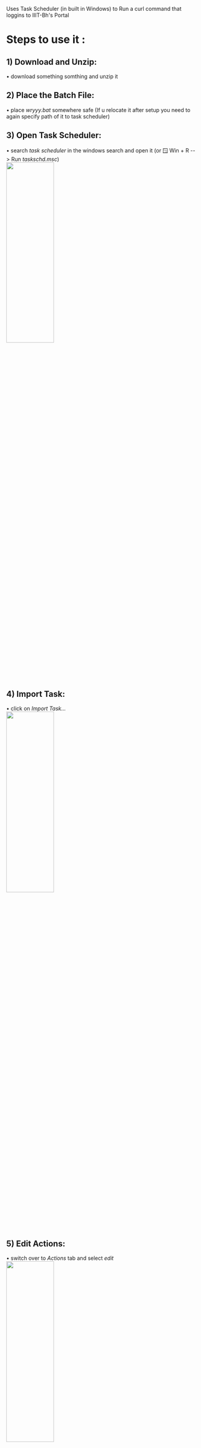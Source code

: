 Uses Task Scheduler (in built in Windows) to Run a curl command that loggins to IIIT-Bh's Portal

# Steps to use it : 

## 1) Download and Unzip:
   • download something somthing and unzip it
## 2) Place the Batch File:
   • place *wryyy.bat* somewhere safe (If u relocate it after setup you need to again specify path of it to task scheduler)
## 3) Open Task Scheduler:
   • search *task scheduler* in the windows search and open it (or 🪟 Win + R --> Run *taskschd.msc*)  
   <img src="https://github.com/NishchayKQ/nyaTheFi/assets/108711354/1e139fa1-a34f-4b60-8704-c072d7d2daf3" width=50% height=35%>

## 4) Import Task:
   • click on *Import Task...*  
   <img src="https://github.com/NishchayKQ/nyaTheFi/assets/108711354/0fa46ff3-97ea-4344-b196-863e522929ac" width=50% height=35%>  
## 5) Edit Actions:
   • switch over to *Actions* tab and select *edit*  
   <img src="https://github.com/NishchayKQ/nyaTheFi/assets/108711354/72a552d7-a5a4-47a2-9d6e-9d1d502f7fd6" width=50% height=35%>

## 6) Set Batch File Path:
    • Now click on *Browse...* or enter path to *wryyy.bat* manually  
   <img src="https://github.com/NishchayKQ/nyaTheFi/assets/108711354/9263e718-f7fb-43fc-8a57-b16c82cc0235" width=50% height=35%>
   
11) That's it just click on *Ok*
